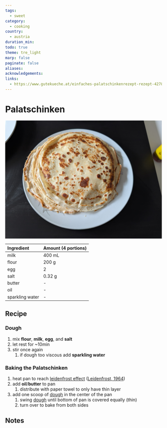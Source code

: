 ```yaml
---
tags:
  - sweet
category:
  - cooking
country:
  - austria
duration_min: 
todo: true
theme: tre_light
marp: false
paginate: false
aliases: 
acknowledgements: 
links:
  - https://www.gutekueche.at/einfaches-palatschinkenrezept-rezept-4278
---
```

# Palatschinken

![300](../gfx/PXL_20250329_031809635.jpg)

|Ingredient|Amount (4 portions)|
| :- | :- |
|milk|400 mL|
|flour|200 g|
|egg|2|
|salt|0.32 g|
|butter|-|
|oil|-|
|sparkling water|-|

## Recipe

### Dough
1. mix **flour**, **milk**, **egg**, and **salt**
1. let rest for ~10min
1. stir once again
    1. if dough too viscous add **sparkling water**

### Baking the Palatschinken
1. heat pan to reach [leidenfrost effect](https://en.wikipedia.org/wiki/Leidenfrost_effect) ([Leidenfrost, 1964](../references/references.pdf))
2. add **oil**/**butter** to pan
    1. distribute with paper towel to only have thin layer
3. add one scoop of [dough](#dough) in the center of the pan
    1. swing [dough](#dough) until bottom of pan is covered equally (thin)
    1. turn over to bake from both sides


## Notes
